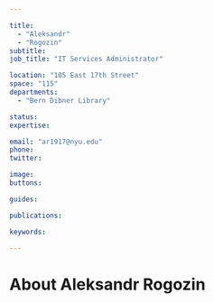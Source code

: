 ```yaml
---

title:
  - "Aleksandr"
  - "Rogozin"
subtitle: 
job_title: "IT Services Administrator"

location: "105 East 17th Street"
space: "115"
departments:
  - "Bern Dibner Library"

status: 
expertise:

email: "ar1917@nyu.edu"
phone: 
twitter: 

image: 
buttons:

guides:

publications:

keywords:

---
```


# About Aleksandr Rogozin


